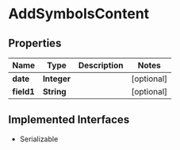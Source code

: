 

# AddSymbolsContent


## Properties

Name | Type | Description | Notes
------------ | ------------- | ------------- | -------------
**date** | **Integer** |  |  [optional]
**field1** | **String** |  |  [optional]


## Implemented Interfaces

* Serializable


